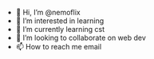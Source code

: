 - 👋 Hi, I’m @nemoflix
- 👀 I’m interested in learning
- 🌱 I’m currently learning cst
- 💞️ I’m looking to collaborate on web dev
- 📫 How to reach me email<!---
nemoflix/nemoflix is a ✨ special ✨ repository because its `README.md` (this file) appears on your GitHub profile.
You can click the Preview link to take a look at your changes.
--->
